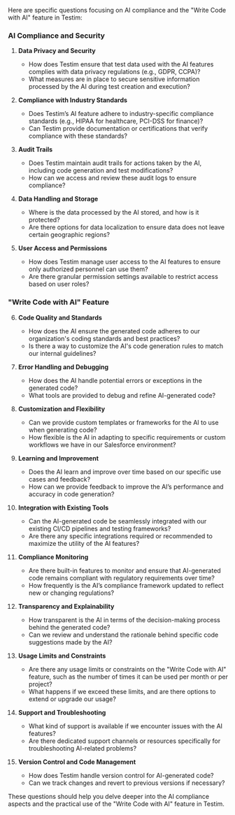 Here are specific questions focusing on AI compliance and the "Write Code with AI" feature in Testim:

### AI Compliance and Security
1. **Data Privacy and Security**
   - How does Testim ensure that test data used with the AI features complies with data privacy regulations (e.g., GDPR, CCPA)?
   - What measures are in place to secure sensitive information processed by the AI during test creation and execution?

2. **Compliance with Industry Standards**
   - Does Testim’s AI feature adhere to industry-specific compliance standards (e.g., HIPAA for healthcare, PCI-DSS for finance)?
   - Can Testim provide documentation or certifications that verify compliance with these standards?

3. **Audit Trails**
   - Does Testim maintain audit trails for actions taken by the AI, including code generation and test modifications?
   - How can we access and review these audit logs to ensure compliance?

4. **Data Handling and Storage**
   - Where is the data processed by the AI stored, and how is it protected?
   - Are there options for data localization to ensure data does not leave certain geographic regions?

5. **User Access and Permissions**
   - How does Testim manage user access to the AI features to ensure only authorized personnel can use them?
   - Are there granular permission settings available to restrict access based on user roles?

### "Write Code with AI" Feature
6. **Code Quality and Standards**
   - How does the AI ensure the generated code adheres to our organization's coding standards and best practices?
   - Is there a way to customize the AI's code generation rules to match our internal guidelines?

7. **Error Handling and Debugging**
   - How does the AI handle potential errors or exceptions in the generated code?
   - What tools are provided to debug and refine AI-generated code?

8. **Customization and Flexibility**
   - Can we provide custom templates or frameworks for the AI to use when generating code?
   - How flexible is the AI in adapting to specific requirements or custom workflows we have in our Salesforce environment?

9. **Learning and Improvement**
   - Does the AI learn and improve over time based on our specific use cases and feedback?
   - How can we provide feedback to improve the AI’s performance and accuracy in code generation?

10. **Integration with Existing Tools**
    - Can the AI-generated code be seamlessly integrated with our existing CI/CD pipelines and testing frameworks?
    - Are there any specific integrations required or recommended to maximize the utility of the AI features?

11. **Compliance Monitoring**
    - Are there built-in features to monitor and ensure that AI-generated code remains compliant with regulatory requirements over time?
    - How frequently is the AI’s compliance framework updated to reflect new or changing regulations?

12. **Transparency and Explainability**
    - How transparent is the AI in terms of the decision-making process behind the generated code?
    - Can we review and understand the rationale behind specific code suggestions made by the AI?

13. **Usage Limits and Constraints**
    - Are there any usage limits or constraints on the "Write Code with AI" feature, such as the number of times it can be used per month or per project?
    - What happens if we exceed these limits, and are there options to extend or upgrade our usage?

14. **Support and Troubleshooting**
    - What kind of support is available if we encounter issues with the AI features?
    - Are there dedicated support channels or resources specifically for troubleshooting AI-related problems?

15. **Version Control and Code Management**
    - How does Testim handle version control for AI-generated code?
    - Can we track changes and revert to previous versions if necessary?

These questions should help you delve deeper into the AI compliance aspects and the practical use of the "Write Code with AI" feature in Testim.
